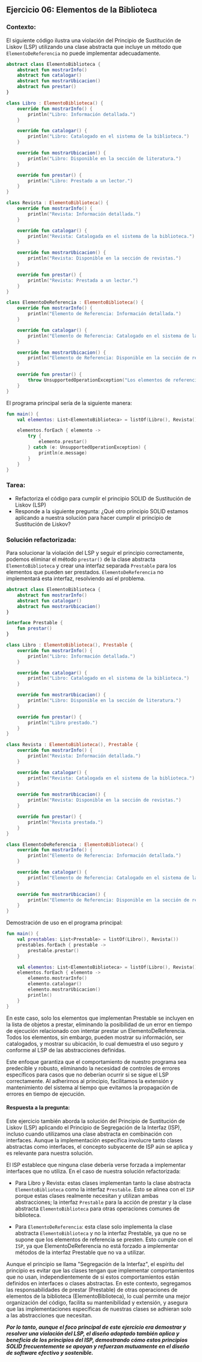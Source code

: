 ## Ejercicio 06: Elementos de la Biblioteca

### **Contexto:**

El siguiente código ilustra una violación del Principio de Sustitución de Liskov (LSP) utilizando una clase abstracta que incluye un método que `ElementoDeReferencia` no puede implementar adecuadamente.

```kotlin
abstract class ElementoBiblioteca {
    abstract fun mostrarInfo()
    abstract fun catalogar()
    abstract fun mostrarUbicacion()
    abstract fun prestar()
}

class Libro : ElementoBiblioteca() {
    override fun mostrarInfo() {
        println("Libro: Información detallada.")
    }

    override fun catalogar() {
        println("Libro: Catalogado en el sistema de la biblioteca.")
    }

    override fun mostrarUbicacion() {
        println("Libro: Disponible en la sección de literatura.")
    }

    override fun prestar() {
        println("Libro: Prestado a un lector.")
    }
}

class Revista : ElementoBiblioteca() {
    override fun mostrarInfo() {
        println("Revista: Información detallada.")
    }

    override fun catalogar() {
        println("Revista: Catalogada en el sistema de la biblioteca.")
    }

    override fun mostrarUbicacion() {
        println("Revista: Disponible en la sección de revistas.")
    }

    override fun prestar() {
        println("Revista: Prestada a un lector.")
    }
}

class ElementoDeReferencia : ElementoBiblioteca() {
    override fun mostrarInfo() {
        println("Elemento de Referencia: Información detallada.")
    }

    override fun catalogar() {
        println("Elemento de Referencia: Catalogado en el sistema de la biblioteca.")
    }

    override fun mostrarUbicacion() {
        println("Elemento de Referencia: Disponible en la sección de referencia.")
    }

    override fun prestar() {
        throw UnsupportedOperationException("Los elementos de referencia no se pueden prestar.")
    }
}
```

El programa principal sería de la siguiente manera:

```kotlin
fun main() {
    val elementos: List<ElementoBiblioteca> = listOf(Libro(), Revista(), ElementoDeReferencia())

    elementos.forEach { elemento ->
        try {
            elemento.prestar()
        } catch (e: UnsupportedOperationException) {
            println(e.message)
        }
    }
}
```

### **Tarea:**

- Refactoriza el código para cumplir el principio SOLID de Sustitución de Liskov (LSP)
- Responde a la siguiente pregunta: ¿Qué otro principio SOLID estamos aplicando a nuestra solución para hacer cumplir el principio de Sustitución de Liskov?

### **Solución refactorizada:**

Para solucionar la violación del LSP y seguir el principio correctamente, podemos eliminar el método `prestar()` de la clase abstracta `ElementoBiblioteca` y crear una interfaz separada `Prestable` para los elementos que 
pueden ser prestados. `ElementoDeReferencia` no implementará esta interfaz, resolviendo así el problema.

```kotlin
abstract class ElementoBiblioteca {
    abstract fun mostrarInfo()
    abstract fun catalogar()
    abstract fun mostrarUbicacion()
}
```

```kotlin
interface Prestable {
    fun prestar()
}
```

```kotlin
class Libro : ElementoBiblioteca(), Prestable {
    override fun mostrarInfo() {
        println("Libro: Información detallada.")
    }

    override fun catalogar() {
        println("Libro: Catalogado en el sistema de la biblioteca.")
    }

    override fun mostrarUbicacion() {
        println("Libro: Disponible en la sección de literatura.")
    }

    override fun prestar() {
        println("Libro prestado.")
    }
}
```

```kotlin
class Revista : ElementoBiblioteca(), Prestable {
    override fun mostrarInfo() {
        println("Revista: Información detallada.")
    }

    override fun catalogar() {
        println("Revista: Catalogada en el sistema de la biblioteca.")
    }

    override fun mostrarUbicacion() {
        println("Revista: Disponible en la sección de revistas.")
    }

    override fun prestar() {
        println("Revista prestada.")
    }
}
```

```kotlin
class ElementoDeReferencia : ElementoBiblioteca() {
    override fun mostrarInfo() {
        println("Elemento de Referencia: Información detallada.")
    }

    override fun catalogar() {
        println("Elemento de Referencia: Catalogado en el sistema de la biblioteca.")
    }

    override fun mostrarUbicacion() {
        println("Elemento de Referencia: Disponible en la sección de referencia.")
    }
}
```

Demostración de uso en el programa principal:

```kotlin
fun main() {
    val prestables: List<Prestable> = listOf(Libro(), Revista())
    prestables.forEach { prestable ->
        prestable.prestar()
    }

    val elementos: List<ElementoBiblioteca> = listOf(Libro(), Revista(), ElementoDeReferencia())
    elementos.forEach { elemento ->
        elemento.mostrarInfo()
        elemento.catalogar()
        elemento.mostrarUbicacion()
        println()
    }
}
```

En este caso, solo los elementos que implementan Prestable se incluyen en la lista de objetos a prestar, eliminando la posibilidad de un error en tiempo de ejecución relacionado con intentar prestar un ElementoDeReferencia. 
Todos los elementos, sin embargo, pueden mostrar su información, ser catalogados, y mostrar su ubicación, lo cual demuestra el uso seguro y conforme al LSP de las abstracciones definidas.

Este enfoque garantiza que el comportamiento de nuestro programa sea predecible y robusto, eliminando la necesidad de controles de errores específicos para casos que no deberían ocurrir si se sigue el LSP correctamente. 
Al adherirnos al principio, facilitamos la extensión y mantenimiento del sistema al tiempo que evitamos la propagación de errores en tiempo de ejecución.

#### Respuesta a la pregunta:

Este ejercicio también aborda la solución del Principio de Sustitución de Liskov (LSP) aplicando el Principio de Segregación de la Interfaz (ISP), incluso cuando utilizamos una clase abstracta en combinación con interfaces. 
Aunque la implementación específica involucre tanto clases abstractas como interfaces, el concepto subyacente de ISP aún se aplica y es relevante para nuestra solución.

El ISP establece que ninguna clase debería verse forzada a implementar interfaces que no utiliza. En el caso de nuestra solución refactorizada:

* Para Libro y Revista: estas clases implementan tanto la clase abstracta `ElementoBiblioteca` como la interfaz `Prestable`. Esto se alinea con el `ISP` porque estas clases realmente necesitan y utilizan ambas abstracciones;
  la interfaz `Prestable` para la acción de prestar y la clase abstracta `ElementoBiblioteca` para otras operaciones comunes de biblioteca.

* Para `ElementoDeReferencia`: esta clase solo implementa la clase abstracta `ElementoBiblioteca` y no la interfaz Prestable, ya que no se supone que los elementos de referencia se presten.
  Esto cumple con el `ISP`, ya que ElementoDeReferencia no está forzado a implementar métodos de la interfaz Prestable que no va a utilizar.

Aunque el principio se llama "Segregación de la Interfaz", el espíritu del principio es evitar que las clases tengan que implementar comportamientos que no usan, independientemente de si estos comportamientos están definidos 
en interfaces o clases abstractas. En este contexto, segregamos las responsabilidades de prestar (Prestable) de otras operaciones de elementos de la biblioteca (ElementoBiblioteca), lo cual permite una mejor organización del 
código, facilita su mantenibilidad y extensión, y asegura que las implementaciones específicas de nuestras clases se adhieran solo a las abstracciones que necesitan.

***Por lo tanto, aunque el foco principal de este ejercicio era demostrar y resolver una violación del LSP, el diseño adoptado también aplica y beneficia de los principios del ISP, demostrando cómo estos principios SOLID 
frecuentemente se apoyan y refuerzan mutuamente en el diseño de software efectivo y sostenible.***
